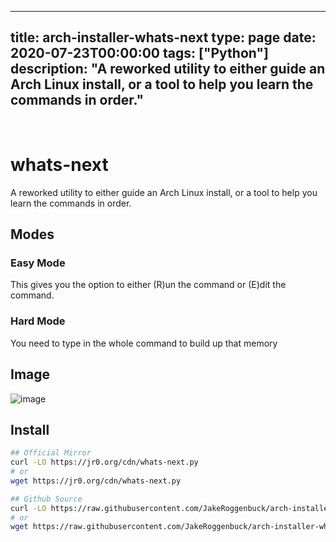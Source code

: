 
---
title: arch-installer-whats-next
type: page
date: 2020-07-23T00:00:00
tags: ["Python"]
description: "A reworked utility to either guide an Arch Linux install, or a tool to help you learn the commands in order."
---


<br>

# whats-next
A reworked utility to either guide an Arch Linux install, or a tool to help you learn the commands in order.

## Modes
### Easy Mode
This gives you the option to either (R)un the command or (E)dit the command.

### Hard Mode
You need to type in the whole command to build up that memory

## Image
![image](https://user-images.githubusercontent.com/35516367/202142674-6a2f249b-d18e-45cb-a742-257634b76f09.png)

## Install
```sh
## Official Mirror
curl -LO https://jr0.org/cdn/whats-next.py
# or
wget https://jr0.org/cdn/whats-next.py

## Github Source
curl -LO https://raw.githubusercontent.com/JakeRoggenbuck/arch-installer-whats-next/main/whats-next.py
# or
wget https://raw.githubusercontent.com/JakeRoggenbuck/arch-installer-whats-next/main/whats-next.py
```
